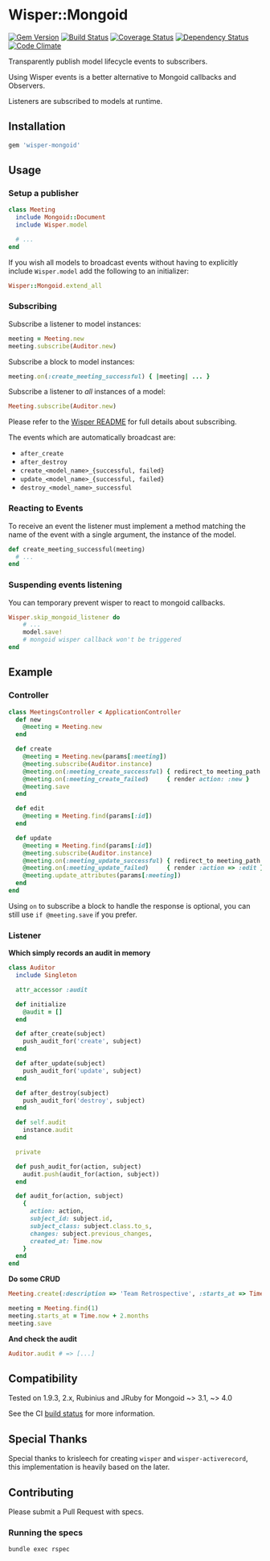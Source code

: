 # Wisper::Mongoid

[![Gem Version](https://badge.fury.io/rb/wisper-mongoid.png)](http://badge.fury.io/rb/wisper-mongoid)
[![Build Status](https://travis-ci.org/blackxored/wisper-mongoid.png?branch=master)](https://travis-ci.org/blackxored/wisper-mongoid)
[![Coverage Status](https://coveralls.io/repos/blackxored/wisper-mongoid/badge.svg)](https://coveralls.io/r/blackxored/wisper-mongoid)
[![Dependency Status](https://gemnasium.com/blackxored/wisper-mongoid.png)](https://gemnasium.com/blackxored/wisper-mongoid)
[![Code Climate](https://codeclimate.com/github/blackxored/wisper-mongoid.png)](https://codeclimate.com/github/blackxored/wisper-mongoid)

Transparently publish model lifecycle events to subscribers.

Using Wisper events is a better alternative to Mongoid callbacks and Observers.

Listeners are subscribed to models at runtime.

## Installation

```ruby
gem 'wisper-mongoid'
```

## Usage

### Setup a publisher

```ruby
class Meeting
  include Mongoid::Document
  include Wisper.model

  # ...
end
```

If you wish all models to broadcast events without having to explicitly include
`Wisper.model` add the following to an initializer:

```ruby
Wisper::Mongoid.extend_all
```

### Subscribing

Subscribe a listener to model instances:

```ruby
meeting = Meeting.new
meeting.subscribe(Auditor.new)
```

Subscribe a block to model instances:

```ruby
meeting.on(:create_meeting_successful) { |meeting| ... }
```

Subscribe a listener to _all_ instances of a model:

```ruby
Meeting.subscribe(Auditor.new)
```

Please refer to the [Wisper README](https://github.com/krisleech/wisper) for full details about subscribing.

The events which are automatically broadcast are:

* `after_create`
* `after_destroy`
* `create_<model_name>_{successful, failed}`
* `update_<model_name>_{successful, failed}`
* `destroy_<model_name>_successful`

### Reacting to Events

To receive an event the listener must implement a method matching the name of
the event with a single argument, the instance of the model.

```ruby
def create_meeting_successful(meeting)
  # ...
end
```

### Suspending events listening

You can temporary prevent wisper to react to mongoid callbacks.
```ruby
Wisper.skip_mongoid_listener do
	# ...
	model.save!
	# mongoid wisper callback won't be triggered
end
``` 

## Example

### Controller

```ruby
class MeetingsController < ApplicationController
  def new
    @meeting = Meeting.new
  end

  def create
    @meeting = Meeting.new(params[:meeting])
    @meeting.subscribe(Auditor.instance)
    @meeting.on(:meeting_create_successful) { redirect_to meeting_path }
    @meeting.on(:meeting_create_failed)     { render action: :new }
    @meeting.save
  end

  def edit
    @meeting = Meeting.find(params[:id])
  end

  def update
    @meeting = Meeting.find(params[:id])
    @meeting.subscribe(Auditor.instance)
    @meeting.on(:meeting_update_successful) { redirect_to meeting_path }
    @meeting.on(:meeting_update_failed)     { render :action => :edit }
    @meeting.update_attributes(params[:meeting])
  end
end
```

Using `on` to subscribe a block to handle the response is optional,
you can still use `if @meeting.save` if you prefer.

### Listener

**Which simply records an audit in memory**

```ruby
class Auditor
  include Singleton

  attr_accessor :audit

  def initialize
    @audit = []
  end

  def after_create(subject)
    push_audit_for('create', subject)
  end

  def after_update(subject)
    push_audit_for('update', subject)
  end

  def after_destroy(subject)
    push_audit_for('destroy', subject)
  end

  def self.audit
    instance.audit
  end

  private

  def push_audit_for(action, subject)
    audit.push(audit_for(action, subject))
  end

  def audit_for(action, subject)
    {
      action: action,
      subject_id: subject.id,
      subject_class: subject.class.to_s,
      changes: subject.previous_changes,
      created_at: Time.now
    }
  end
end
```

**Do some CRUD**

```ruby
Meeting.create(:description => 'Team Retrospective', :starts_at => Time.now + 2.days)

meeting = Meeting.find(1)
meeting.starts_at = Time.now + 2.months
meeting.save
```

**And check the audit**

```ruby
Auditor.audit # => [...]
```

## Compatibility

Tested on 1.9.3, 2.x, Rubinius and JRuby for Mongoid ~> 3.1, ~> 4.0

See the CI [build status](https://travis-ci.org/blackxored/wisper-mongoid) for more information.

## Special Thanks

Special thanks to krisleech for creating `wisper` and `wisper-activerecord`,
this implementation is heavily based on the later.

## Contributing

Please submit a Pull Request with specs.

### Running the specs

```
bundle exec rspec
```

